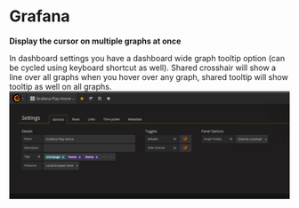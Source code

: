 # Grafana
**Display the cursor on multiple graphs at once**

In dashboard settings you have a dashboard wide graph tooltip option (can be cycled using keyboard shortcut as well). Shared crosshair will show a line over all graphs when you hover over any graph, shared tooltip will show tooltip as well on all graphs.
![Grafana settings](grafana_dashboard_settings.png "Grafana dashboard")
